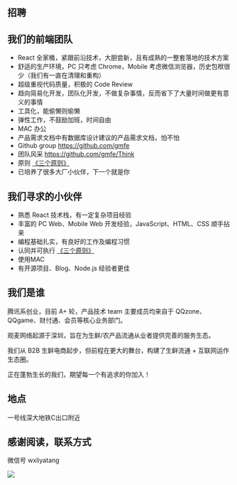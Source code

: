 招聘
---

## 我们的前端团队

- React 全家桶，紧跟前沿技术，大胆尝新，且有成熟的一整套落地的技术方案
- 舒适的生产环境，PC 只考虑 Chrome，Mobile 考虑微信浏览器，历史包袱很少（我们有一直在清理和重构）
- 超级重视代码质量，积极的 Code Review
- 趋向简易化开发，团队化开发，不做复杂事情，反而省下了大量时间做更有意义的事情
- 工具化，能偷懒则偷懒
- 弹性工作，不鼓励加班，时间自由
- MAC 办公
- 产品需求文档中有数据库设计建议的产品需求文档，怕不怕
- Github group https://github.com/gmfe
- 团队风采 https://github.com/gmfe/Think
- 原则 [《三个原则》](https://zhuanlan.zhihu.com/p/20395484)
- 已培养了很多大厂小伙伴，下一个就是你

## 我们寻求的小伙伴

- 熟悉 React 技术栈，有一定复杂项目经验
- 丰富的 PC Web、Mobile Web 开发经验，JavaScript、HTML、CSS 顺手拈来
- 编程基础扎实，有良好的工作及编程习惯
- 认同并可执行 [《三个原则》](https://zhuanlan.zhihu.com/p/20395484)
- 使用MAC
- 有开源项目、Blog、Node.js 经验者更佳

## 我们是谁

腾讯系创业，目前 A+ 轮，产品技术 team 主要成员均来自于 QQzone、QQgame、财付通、会员等核心业务部门。

观麦网络起源于深圳，旨在为生鲜/农产品流通从业者提供完善的服务生态。

我们从 B2B 生鲜电商起步，但前程在更大的舞台，构建了生鲜流通 + 互联网运作生态圈。

正在蓬勃生长的我们，期望每一个有追求的你加入！

## 地点

一号线深大地铁C出口附近

## 感谢阅读，联系方式

微信号 wxliyatang

![](https://s2.ax1x.com/2019/02/22/kfEhLT.png)
